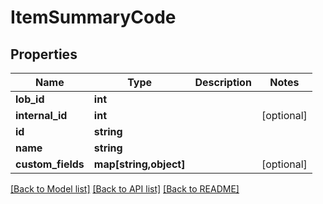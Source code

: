 # ItemSummaryCode

## Properties
Name | Type | Description | Notes
------------ | ------------- | ------------- | -------------
**lob_id** | **int** |  | 
**internal_id** | **int** |  | [optional] 
**id** | **string** |  | 
**name** | **string** |  | 
**custom_fields** | **map[string,object]** |  | [optional] 

[[Back to Model list]](../README.md#documentation-for-models) [[Back to API list]](../README.md#documentation-for-api-endpoints) [[Back to README]](../README.md)


